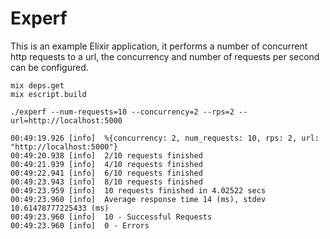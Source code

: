 # Experf

  This is an example Elixir application, it performs a number of concurrent http requests to a url,
  the concurrency and number of requests per second can be configured.

    mix deps.get
    mix escript.build

```
./experf --num-requests=10 --concurrency=2 --rps=2 --url=http://localhost:5000

00:49:19.926 [info]  %{concurrency: 2, num_requests: 10, rps: 2, url: "http://localhost:5000"}
00:49:20.938 [info]  2/10 requests finished
00:49:21.939 [info]  4/10 requests finished
00:49:22.941 [info]  6/10 requests finished
00:49:23.943 [info]  8/10 requests finished
00:49:23.959 [info]  10 requests finished in 4.02522 secs
00:49:23.960 [info]  Average response time 14 (ms), stdev 10.61478777225433 (ms)
00:49:23.960 [info]  10 - Successful Requests
00:49:23.960 [info]  0 - Errors
```
